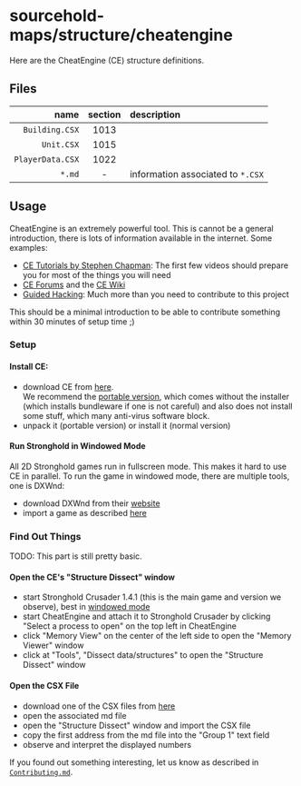 # sourcehold-maps/structure/cheatengine

Here are the CheatEngine (CE) structure definitions.

## Files

|             name | section | description                       |
| ---------------: | :-----: | :-------------------------------- |
|   `Building.CSX` |  1013   |                                   |
|       `Unit.CSX` |  1015   |                                   |
| `PlayerData.CSX` |  1022   |                                   |
|           `*.md` |    -    | information associated to `*.CSX` |

## Usage
CheatEngine is an extremely powerful tool. This is cannot be a general introduction, there is lots of information available in the internet. Some examples:

- [CE Tutorials by Stephen Chapman](https://www.youtube.com/watch?v=XJpNn2GyrNc&list=PLNffuWEygffbbT9Vz-Y1NXQxv2m6mrmHr): The first few videos should prepare you for most of the things you will need
- [CE Forums](https://forum.cheatengine.org/) and the [CE Wiki](https://wiki.cheatengine.org/)
- [Guided Hacking](https://guidedhacking.com/forums/the-game-hacking-bible-learn-how-to-hack-games.469/): Much more than you need to contribute to this project
  
This should be a minimal introduction to be able to contribute something within 30 minutes of setup time ;)

### Setup
#### Install CE:
- download CE from [here](https://cheatengine.org/downloads.php).  
  We recommend the [portable version](https://cheatengine.org/download/CheatEngine7.1_MissingSetup.rar), which comes without the installer (which installs bundleware if one is not careful) and also does not install some stuff, which many anti-virus software block.
- unpack it (portable version) or install it (normal version)

#### Run Stronghold in Windowed Mode
All 2D Stronghold games run in fullscreen mode. This makes it hard to use CE in parallel. To run the game in windowed mode, there are multiple tools, one is DXWnd:
- download DXWnd from their [website](https://sourceforge.net/projects/dxwnd/)
- import a game as described [here](https://www.play-old-pc-games.com/compatibility-tools/using-dxwnd/)

### Find Out Things

TODO: This part is still pretty basic.

#### Open the CE's "Structure Dissect" window
- start Stronghold Crusader 1.4.1 (this is the main game and version we observe), best in [windowed mode](#run-stronghold-crusader-in-windowed-mode)
- start CheatEngine and attach it to Stronghold Crusader by clicking "Select a process to open" on the top left in CheatEngine
- click "Memory View" on the center of the left side to open the "Memory Viewer" window
- click at "Tools", "Dissect data/structures" to open the "Structure Dissect" window

#### Open the CSX File
- download one of the CSX files from [here](/structure/cheatengine/)
- open the associated md file 
- open the "Structure Dissect" window and import the CSX file
- copy the first address from the md file into the "Group 1" text field
- observe and interpret the displayed numbers

If you found out something interesting, let us know as described in [`Contributing.md`](/CONTRIBUTING.md/#how-to-contact-us).